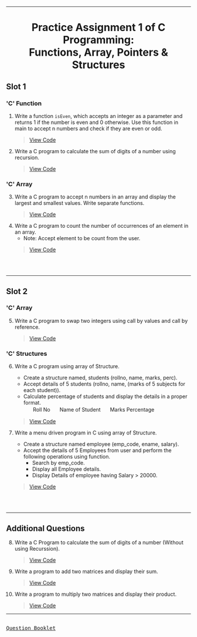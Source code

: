 ***
<h1 align = "center">Practice Assignment 1 of C Programming:<br>Functions, Array, Pointers & Structures</h1>

<h2 align = "left">Slot 1</h2>

<h3 align = "left">'C' Function</h3>

1. Write a function `isEven`, which accepts an integer as a parameter and returns 1 if the number is even and 0 otherwise. Use this function in main to accept n numbers and check if they are even or odd.
    > [View Code](Slot-1/Q1.c)
2. Write a C program to calculate the sum of digits of a number using recursion.
    > [View Code](Slot-1/Q2.c)

<h3 align = "left">'C' Array</h3>

3. Write a C program to accept n numbers in an array and display the largest and smallest values. Write separate functions.
    > [View Code](Slot-1/Q3.c)
4. Write a C program to count the number of occurrences of an element in an array.
   - Note: Accept element to be count from the user.
    > [View Code](Slot-1/Q4.c)

<br><br>

***
<h2 align = "left">Slot 2</h2>

<h3 align = "left">'C' Array</h3>

5. Write a C program to swap two integers using call by values and call by reference.
    > [View Code](Slot-2/Q5.c)

<h3 align = "left">'C' Structures</h3>

6. Write a C program using array of Structure.
    - Create a structure named, students (rollno, name, marks, perc).
    - Accept details of 5 students (rollno, name, (marks of 5 subjects for each student)).
    - Calculate percentage of students and display the details in a proper format.<br>
    ㅤㅤRoll NoㅤㅤName of StudentㅤㅤMarks Percentage
    > [View Code](Slot-2/Q6.c)

7.  Write a menu driven program in C using array of Structure.
    - Create a structure named employee (emp_code, ename, salary).
    - Accept the details of 5 Employees from user and perform the following operations using function.
        - Search by emp_code.
        - Display all Employee details.
        - Display Details of employee having Salary > 20000.
    > [View Code](Slot-2/Q7.c)

<br><br>

***
<h2 align = "left">Additional Questions</h2>

8. Write a C Program to calculate the sum of digits of a number (Without using Recurssion).
    > [View Code](Additional-Programs/Q8.c)

9. Write a program to add two matrices and display their sum.
    > [View Code](Additional-Programs/Q9.c)

10. Write a program to multiply two matrices and display their product.
    > [View Code](Additional-Programs/Q10.c)

***

<kbd> <br> [Question Booklet](C_practice_assignment_24july.doc) <br> </kbd>